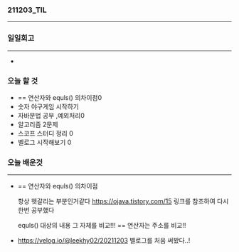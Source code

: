 ### 211203_TIL

------

### 일일회고

------

-  

### 오늘 할 것

-  == 연산자와 equls() 의차이점0
-  숫자 야구게임 시작하기
-  자바문법 공부 ,예외처리0
-  알고리즘 2문제 
-  스코프 스터디 정리 0
-  벨로그 시작해보기 0

### 오늘 배운것

------

- == 연산자와 equls() 의차이점

  항상 헷갈리는 부분인거같다  https://ojava.tistory.com/15 링크를 참조하여 다시 한번 공부했다

  equls() 대상의 내용 그 자체를 비교!!! == 연산자는 주소를 비교!!

- https://velog.io/@leekhy02/20211203 벨로그를 처음 써봤다..!
